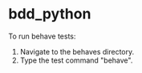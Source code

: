 # bdd_python

To run behave tests:

1. Navigate to the behaves directory.
2. Type the test command "behave".
